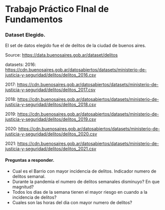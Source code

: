 # Trabajo Práctico FInal de Fundamentos

### Dataset Elegido. 
El set de datos elegido fue el de delitos de la ciudad de buenos aires. 

Source: https://data.buenosaires.gob.ar/dataset/delitos

datasets:
2016: https://cdn.buenosaires.gob.ar/datosabiertos/datasets/ministerio-de-justicia-y-seguridad/delitos/delitos_2016.csv

2017: https://cdn.buenosaires.gob.ar/datosabiertos/datasets/ministerio-de-justicia-y-seguridad/delitos/delitos_2017.csv

2018: https://cdn.buenosaires.gob.ar/datosabiertos/datasets/ministerio-de-justicia-y-seguridad/delitos/delitos_2018.csv

2019: https://cdn.buenosaires.gob.ar/datosabiertos/datasets/ministerio-de-justicia-y-seguridad/delitos/delitos_2019.csv

2020: https://cdn.buenosaires.gob.ar/datosabiertos/datasets/ministerio-de-justicia-y-seguridad/delitos/delitos_2020.csv

2021: https://cdn.buenosaires.gob.ar/datosabiertos/datasets/ministerio-de-justicia-y-seguridad/delitos/delitos_2021.csv

#### Preguntas a responder.
- Cual es el Barrio con mayor incidencia de delitos. Indicador numero de delitos semanal. 
- Durante la pandemia el numero de delitos semanales disminuyo? En que magnitud?
- Todos los dias de la semana tienen el mayor riesgo en cuando a la incidencia de delitos?
- Cuales son las horas del dia con mayor numero de delitos?



